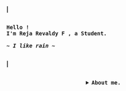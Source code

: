 <!-- Profile -->
<p align="left"><strong>|</p>
    <p align="left">
      <samp><br>
            <b>
            Hello !
        <br>
            I'm Reja Revaldy F , a Student.
            </b>
        <br>
        <br>
            <i>
            ~ I like rain ~
	      </i>
      </samp><br><br>
    </p>    
<p align="left"><strong>|</p>

<br>

<details align="center">
<summary><samp>About me.</samp></summary>
<br>
	
<details align="center">
<summary><samp>Contact Me</samp></summary>
<br>
<a href="mailto:rejarevaldyf@gmail.com"><img src="https://img.shields.io/badge/Gmail-1A1B27?style=for-the-badge&logo=gmail&logoColor=white"></a>
<a href="https://www.reddit.com/user/Revvvu"><img src="https://img.shields.io/badge/Reddit-1A1B27?style=for-the-badge&logo=reddit&logoColor=white"></a>
<a href="https://www.instagram.com/rev4ldy/"><img src="https://img.shields.io/badge/Instagram-1A1B27?style=for-the-badge&logo=instagram&logoColor=white"></a>
<a href="https://steamcommunity.com/id/Rev99"><img src="https://img.shields.io/badge/Steam-1A1B27?style=for-the-badge&logo=steam&logoColor=white"></a>
<a href="https://open.spotify.com/user/31p533jyznrma4uzlrqkif36wm2m"><img src="https://img.shields.io/badge/Spotify-1A1B27?&style=for-the-badge&logo=spotify&logoColor=white"></a>
<br/>
</details>
	

<details align="center">
<summary><samp>Language & Tools</samp></summary>
<br>
<a href="#" ><img alt="windows" src="https://img.shields.io/badge/Windows-1A1B27?style=for-the-badge&logo=windows&logoColor=white"></a>
<a href="#" ><img alt="vscode" src="https://img.shields.io/badge/Visual_Studio_Code-1A1B27?style=for-the-badge&logo=visual%20studio%20code&logoColor=white"></a> 
<a href="#" ><img alt="css" src="https://img.shields.io/badge/CSS3-1A1B27?style=for-the-badge&logo=css3&logoColor=white"></a>
<a href="#" ><img alt="php" src="https://img.shields.io/badge/PHP-1A1B27?style=for-the-badge&logo=php&logoColor=white"></a>
<a href="#" ><img alt="bootstrap" src="https://img.shields.io/badge/Bootstrap-1A1B27?style=for-the-badge&logo=bootstrap&logoColor=white"></a>
<a href="#" ><img alt="heroku" src="https://img.shields.io/badge/Heroku-1A1B27?style=for-the-badge&logo=heroku&logoColor=white"></a> 
<a href="#" ><img alt="laravel" src="https://img.shields.io/badge/Laravel-1A1B27?style=for-the-badge&logo=laravel&logoColor=white"></a>
<a href="#" ><img alt="html" src="https://img.shields.io/badge/HTML5-1A1B27?style=for-the-badge&logo=html5&logoColor=white"></a>
<a href="#" ><img alt="linux" src="https://img.shields.io/badge/Linux-1A1B27?style=for-the-badge&logo=linux&logoColor=white"></a>
<a href="#" ><img alt="shell" src="https://img.shields.io/badge/Shell_Script-1A1B27?style=for-the-badge&logo=gnu-bash&logoColor=white"></a>
<a href="#" ><img alt="mysql" src="https://img.shields.io/badge/MySQL-1A1B27?style=for-the-badge&logo=mysql&logoColor=white"></a>
</details>

	
<details>
<summary><samp>My Statistics</samp></summary>
<br>
<p align="left">
  <a href="">
    <img width="49.5%" src="https://github-readme-stats.vercel.app/api?username=revaldy-30&theme=tokyonight&show_icons=true&hide_border=true" />
    <img width="49.5%" src="https://github-readme-streak-stats.herokuapp.com/?user=revaldy-30&theme=tokyonight&hide_border=true" />
  </a>
</p>

![Reja Revaldy F's Activity Graph](https://activity-graph.herokuapp.com/graph?username=revaldy-30&custom_title=Reja%20Revaldy%20F's%20Contribution%20Graph&theme=tokyonight&bg_color=1A1B27&hide_border=true&line=70A5FD&point=70A5FD)
<br/>
</details>
</details>
